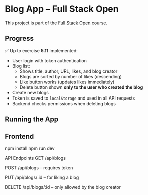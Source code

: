 # Blog App – Full Stack Open

This project is part of the [Full Stack Open](https://fullstackopen.com/en/) course.

## Progress

✅ Up to exercise **5.11** implemented:

- User login with token authentication
- Blog list:
  - Shows title, author, URL, likes, and blog creator
  - Blogs are sorted by number of likes (descending)
  - Like button works (updates likes immediately)
  - Delete button shown **only to the user who created the blog**
- Create new blogs
- Token is saved to `localStorage` and used in all API requests
- Backend checks permissions when deleting blogs

## Running the App


## Frontend
npm install
npm run dev

API Endpoints
GET /api/blogs

POST /api/blogs – requires token

PUT /api/blogs/:id – for liking a blog

DELETE /api/blogs/:id – only allowed by the blog creator